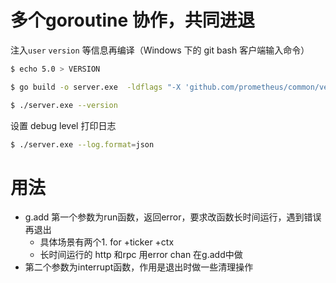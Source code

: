 # 多个goroutine 协作，共同进退

注入`user` `version` 等信息再编译（Windows 下的 git bash 客户端输入命令）

```sh
$ echo 5.0 > VERSION
```

```sh
$ go build -o server.exe  -ldflags "-X 'github.com/prometheus/common/version.BuildUser=root@n9e'  -X 'github.com/prometheus/common/version.BuildDate=`date`' -X 'github.com/prometheus/common/version.Version=`cat VERSION`'" modules/server/server.go
```

```sh
$ ./server.exe --version
```

设置 debug level 打印日志

```sh
$ ./server.exe --log.format=json
```

#  用法

- g.add 第一个参数为run函数，返回error，要求改函数长时间运行，遇到错误再退出
  - 具体场景有两个1. for +ticker +ctx
  - 长时间运行的 http 和rpc 用error chan 在g.add中做
- 第二个参数为interrupt函数，作用是退出时做一些清理操作
